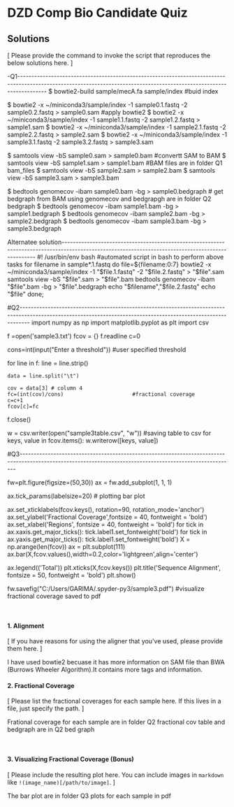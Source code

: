 
# DZD Comp Bio Candidate Quiz 

## Solutions 

[  Please provide the command to invoke the script that reproduces the below solutions here.  ] 

-Q1----------------------------------------------------------------------------------------------------------------------------------------------------------------------
$ bowtie2-build sample/mecA.fa sample/index   #buid index

$ bowtie2 -x ~/miniconda3/sample/index -1 sample0.1.fastq  -2 sample0.2.fastq > sample0.sam   #apply bowtie2
$ bowtie2 -x ~/miniconda3/sample/index -1 sample1.1.fastq  -2 sample1.2.fastq > sample1.sam
$ bowtie2 -x ~/miniconda3/sample/index -1 sample2.1.fastq  -2 sample2.2.fastq > sample2.sam
$ bowtie2 -x ~/miniconda3/sample/index -1 sample3.1.fastq  -2 sample3.2.fastq > sample3.sam

$ samtools view -bS sample0.sam > sample0.bam   #convertt SAM to BAM
$ samtools view -bS sample1.sam > sample1.bam   #BAM files are in folder Q1 bam_files
$ samtools view -bS sample2.sam > sample2.bam
$ samtools view -bS sample3.sam > sample3.bam

$ bedtools genomecov -ibam sample0.bam -bg > sample0.bedgraph # get bedgraph from BAM using genomecov and bedgrapgh are in folder Q2 bedgraph
$ bedtools genomecov -ibam sample1.bam -bg > sample1.bedgraph
$ bedtools genomecov -ibam sample2.bam -bg > sample2.bedgraph
$ bedtools genomecov -ibam sample3.bam -bg > sample3.bedgraph

Alternatee solution--------------------------------------------------------------------------------------------------------------------------------------------------
#! /usr/bin/env bash                       #automated script in bash to perform above tasks
for filename in  sample*.1.fastq 
  do
   file=${filename:0:7} 
   bowtie2 -x ~/miniconda3/sample/index -1 "$file.1.fastq" -2 "$file.2.fastq"  > "$file".sam 
   samtools view -bS "$file".sam > "$file".bam
   bedtools genomecov -ibam "$file".bam -bg > "$file".bedgraph 
   echo "$filename","$file.2.fastq"
   echo "$file"
  done;

#Q2---------------------------------------------------------------------------------------------------------------------------------------------------------------
import numpy as np
import matplotlib.pyplot as plt
import csv

f =open('sample3.txt')
fcov = {}
f.readline
c=0

cons=int(input("Enter a threshold"))          #user specified threshold

for line in f:
    line = line.strip()
     
    data = line.split("\t")
   
    cov = data[3] # column 4 
    fc=(int(cov)/cons)                      #fractional coverage                 
    c=c+1
    fcov[c]=fc
f.close()   

w = csv.writer(open("sample3table.csv", "w")) #saving table to csv
for keys, value in fcov.items():
    w.writerow([keys, value])
 
#Q3----------------------------------------------------------------------------------------------------------------------------------------------------------

fw=plt.figure(figsize=(50,30))
ax = fw.add_subplot(1, 1, 1)

ax.tick_params(labelsize=20)     # plotting bar plot

ax.set_xticklabels(fcov.keys(), rotation=90, rotation_mode='anchor')
ax.set_ylabel('Fractional Coverage',fontsize = 40, fontweight = 'bold')
ax.set_xlabel('Regions', fontsize = 40, fontweight = 'bold')
for tick in ax.xaxis.get_major_ticks():
      tick.label1.set_fontweight('bold')
for tick in ax.yaxis.get_major_ticks():
      tick.label1.set_fontweight('bold')
X = np.arange(len(fcov))
ax = plt.subplot(111)
ax.bar(X,fcov.values(),width=0.2,color='lightgreen',align='center')

ax.legend(('Total'))
plt.xticks(X,fcov.keys())
plt.title('Sequence Alignment', fontsize = 50, fontweight = 'bold') 
plt.show()

fw.savefig("C:/Users/GARIMA/.spyder-py3/sample3.pdf")  #visualize fractional coverage saved to pdf
  
  <br>

#### 1. Alignment   

[  If you have reasons for using the aligner that you've used, please provide them here.  ]

I have used bowtie2 becuase it has more information on SAM file than BWA (Burrows Wheeler Algorithm).It contains more tags and information.
<br> 

#### 2. Fractional Coverage 

[  Please list the fractional coverages for each sample here. If this lives in a file, just specify the 
path.  ]

Frational coverage for each sample are in folder Q2 fractional cov table and bedgraph are in Q2 bed graph


<br> 


#### 3. Visualizing Fractional Coverage (Bonus)

[  Please include the resulting plot here. You can include images in `markdown` like 
`!(image_name)[/path/to/image]`.  ]

The bar plot are in folder Q3 plots	for each sample in pdf

